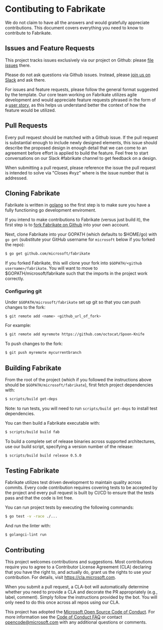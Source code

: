 # Contibuting to Fabrikate

We do not claim to have all the answers and would gratefully appreciate
contributions. This document covers everything you need to know to contribute to
Fabrikate.

## Issues and Feature Requests

This project tracks issues exclusively via our project on Github: please
[file issues](https://github.com/microsoft/fabrikate/issues/new/choose) there.

Please do not ask questions via Github issues. Instead, please
[join us on Slack](https://publicslack.com/slacks/https-bedrockco-slack-com/invites/new)
and ask there.

For issues and feature requests, please follow the general format suggested by
the template. Our core team working on Fabrikate utilizes agile development and
would appreciate feature requests phrased in the form of a
[user story](https://www.mountaingoatsoftware.com/agile/user-stories), as this
helps us understand better the context of how the feature would be utilized.

## Pull Requests

Every pull request should be matched with a Github issue. If the pull request is
substantial enough to include newly designed elements, this issue should
describe the proposed design in enough detail that we can come to an agreement
before effort is applied to build the feature. Feel free to start conversations
on our Slack #fabrikate channel to get feedback on a design.

When submitting a pull request, please reference the issue the pull request is
intended to solve via "Closes #xyz" where is the issue number that is addressed.

## Cloning Fabrikate

Fabrikate is written in [golang](https://golang.org/) so the first step is to
make sure you have a fully functioning go development enviroment.

If you intend to make contributions to Fabrikate (versus just build it), the
first step is to
[fork Fabrikate on Github](https://github.com/microsoft/fabrikate) into your own
account.

Next, clone Fabrikate into your GOPATH (which defaults to \$HOME/go) with
`go get` (substitute your GitHub username for `microsoft` below if you forked
the repo):

```sh
$ go get github.com/microsoft/fabrikate
```

If you forked Fabrikate, this will clone your fork into
`$GOPATH/<github username>/fabrikate`. You will want to move to
\$GOPATH/microsoft/fabrikate such that the imports in the project work
correctly.

### Configuring git

Under `$GOPATH/microsoft/fabrikate` set up git so that you can push changes to
the fork:

```sh
$ git remote add <name> <github_url_of_fork>
```

For example:

```sh
$ git remote add myremote https://github.com/octocat/Spoon-Knife
```

To push changes to the fork:

```sh
$ git push myremote mycurrentbranch
```

## Building Fabrikate

From the root of the project (which if you followed the instructions above
should be `$GOPATH/microsoft/fabrikate`), first fetch project dependencies with:

```sh
$ scripts/build get-deps
```

Note: to run tests, you will need to run `scripts/build get-deps` to install
test dependencies.

You can then build a Fabrikate executable with:

```sh
$ scripts/build build fab
```

To build a complete set of release binaries across supported architectures, use
our build script, specifying a version number of the release:

```sh
$ scripts/build build release 0.5.0
```

## Testing Fabrikate

Fabrikate utilizes test driven development to maintain quality across commits.
Every code contribution requires covering tests to be accepted by the project
and every pull request is built by CI/CD to ensure that the tests pass and that
the code is lint free.

You can run project tests by executing the following commands:

```sh
$ go test -v -race ./...
```

And run the linter with:

```sh
$ golangci-lint run
```

## Contributing

This project welcomes contributions and suggestions. Most contributions require
you to agree to a Contributor License Agreement (CLA) declaring that you have
the right to, and actually do, grant us the rights to use your contribution. For
details, visit https://cla.microsoft.com.

When you submit a pull request, a CLA-bot will automatically determine whether
you need to provide a CLA and decorate the PR appropriately (e.g., label,
comment). Simply follow the instructions provided by the bot. You will only need
to do this once across all repos using our CLA.

This project has adopted the
[Microsoft Open Source Code of Conduct](https://opensource.microsoft.com/codeofconduct/).
For more information see the
[Code of Conduct FAQ](https://opensource.microsoft.com/codeofconduct/faq/) or
contact [opencode@microsoft.com](mailto:opencode@microsoft.com) with any
additional questions or comments.
